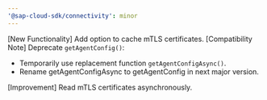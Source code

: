 ```yaml
---
'@sap-cloud-sdk/connectivity': minor
---
```


[New Functionality] Add option to cache mTLS certificates.
[Compatibility Note] Deprecate `getAgentConfig()`:
- Temporarily use replacement function `getAgentConfigAsync()`.
- Rename getAgentConfigAsync to getAgentConfig in next major version.

[Improvement] Read mTLS certificates asynchronously.